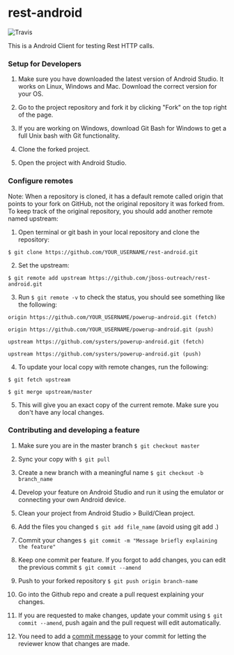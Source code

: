 # rest-android

![Travis](https://api.travis-ci.org/jboss-outreach/rest-android.svg)

This is a Android Client for testing Rest HTTP calls.

### Setup for Developers

1. Make sure you have downloaded the latest version of Android Studio. It works on Linux, Windows and Mac. Download the correct version for your OS.

2. Go to the project repository and fork it by clicking "Fork" on the top right of the page.

3. If you are working on Windows, download Git Bash for Windows to get a full Unix bash with Git functionality.

4. Clone the forked project.

5. Open the project with Android Studio.

### Configure remotes

Note: When a repository is cloned, it has a default remote called origin that points to your fork on GitHub, not the original repository it was forked from. To keep track of the original repository, you should add another remote named upstream:

1. Open terminal or git bash in your local repository and clone the repository:

`$ git clone https://github.com/YOUR_USERNAME/rest-android.git`

2. Set the upstream:

`$ git remote add upstream https://github.com/jboss-outreach/rest-android.git`

3. Run `$ git remote -v` to check the status, you should see something like the following:

``` 
origin https://github.com/YOUR_USERNAME/powerup-android.git (fetch)

origin https://github.com/YOUR_USERNAME/powerup-android.git (push)

upstream https://github.com/systers/powerup-android.git (fetch)

upstream https://github.com/systers/powerup-android.git (push) 
```

4. To update your local copy with remote changes, run the following:

`$ git fetch upstream`

`$ git merge upstream/master`

5. This will give you an exact copy of the current remote. Make sure you don't have any local changes.

### Contributing and developing a feature

1. Make sure you are in the master branch `$ git checkout master`

2. Sync your copy with `$ git pull`

3. Create a new branch with a meaningful name `$ git checkout -b branch_name`

4. Develop your feature on Android Studio and run it using the emulator or connecting your own Android device.

5. Clean your project from Android Studio > Build/Clean project.

6. Add the files you changed `$ git add file_name` (avoid using git add .)

7. Commit your changes `$ git commit -m "Message briefly explaining the feature"`

8. Keep one commit per feature. If you forgot to add changes, you can edit the previous commit `$ git commit --amend`

9. Push to your forked repository `$ git push origin branch-name`

10. Go into the Github repo and create a pull request explaining your changes.

11. If you are requested to make changes, update your commit using `$ git commit --amend`, push again and the pull request will edit automatically.

12. You need to add a [commit message](https://github.com/jboss-outreach/gci/wiki/Commit-style-guidelines.) to your commit for letting the reviewer know that changes are made.
